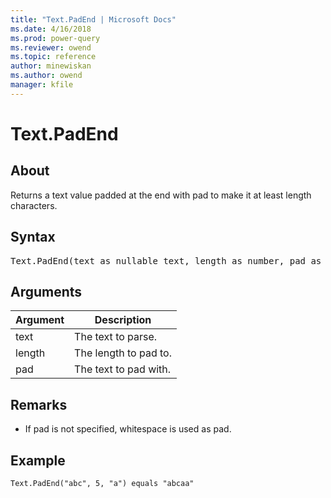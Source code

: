 ```yaml
---
title: "Text.PadEnd | Microsoft Docs"
ms.date: 4/16/2018
ms.prod: power-query
ms.reviewer: owend
ms.topic: reference
author: minewiskan
ms.author: owend
manager: kfile
---
```

# Text.PadEnd

  
## About  
Returns a text value padded at the end with pad to make it at least length characters.  
  
## Syntax

<pre>
Text.PadEnd(text as nullable text, length as number, pad as nullable text) as nullable text  
</pre>
  
## Arguments  
  
|Argument|Description|  
|------------|---------------|  
|text|The text to parse.|  
|length|The length to pad to.|  
|pad|The text to pad with.|  
  
## <a name="__toc360788905"></a>Remarks  
  
-   If pad is not specified, whitespace is used as pad.  
  
## Example  
  
```powerquery-m
Text.PadEnd("abc", 5, "a") equals "abcaa"  
```  
